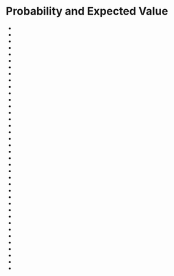 # Probability and Expected Value

- [](p1.md)
- [](p2.md)
- [](p3.md)
- [](p4.md)
- [](p5.md)
- [](p6.md)
- [](p7.md)
- [](p8.md)
- [](p9.md)
- [](p10.md)
- [](p11.md)
- [](p12.md)
- [](p13.md)
- [](p14.md)
- [](p15.md)
- [](p16.md)
- [](p17.md)
- [](p18.md)
- [](p19.md)
- [](p20.md)
- [](p21.md)
- [](p22.md)
- [](p23.md)
- [](p24.md)
- [](p25.md)
- [](p26.md)
- [](p27.md)
- [](p28.md)
- [](p29.md)
- [](p30.md)
- [](p31.md)
- [](p32.md)
- [](p33.md)
- [](p34.md)
- [](p35.md)
- [](p36.md)
- [](p37.md)
- [](p38.md)
